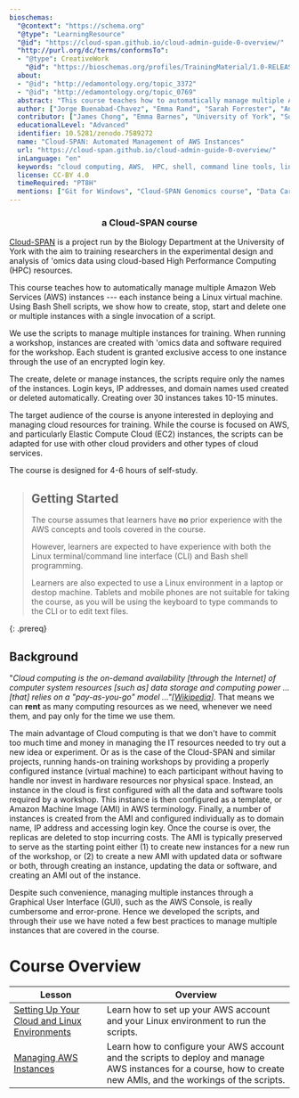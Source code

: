 ```yaml
---
bioschemas:
  "@context": "https://schema.org"
  "@type": "LearningResource"
  "@id": "https://cloud-span.github.io/cloud-admin-guide-0-overview/"
  "http://purl.org/dc/terms/conformsTo":
  - "@type": CreativeWork
    "@id": "https://bioschemas.org/profiles/TrainingMaterial/1.0-RELEASE"
  about:
  - "@id": "http://edamontology.org/topic_3372"
  - "@id": "http://edamontology.org/topic_0769"
  abstract: "This course teaches how to automatically manage multiple Amazon Web Services (AWS) instances — each instance being a Linux virtual machine. Using Bash Shell scripts, we show how to create, stop, start and delete one or multiple instances with a single invocation of a script. The target audience of the course is anyone in charge of, or interested in, deploying and managing cloud resources. While the course is focused on AWS, and particularly Elastic Compute Cloud (EC2) instances, the scripts can be adapted for use with other cloud providers and other types of cloud services."
  author: ["Jorge Buenabad-Chavez", "Emma Rand", "Sarah Forrester", "Annabel Cansdale", "Evelyn Greeves"]
  contributor: ["James Chong", "Emma Barnes", "University of York", "Software Sustainability Institute"]
  educationalLevel: "Advanced"
  identifier: 10.5281/zenodo.7589272
  name: "Cloud-SPAN: Automated Management of AWS Instances"
  url: "https://cloud-span.github.io/cloud-admin-guide-0-overview/"
  inLanguage: "en"
  keywords: "cloud computing, AWS,  HPC, shell, command line tools, linux, elastic cloud compute"
  license: CC-BY 4.0
  timeRequired: "PT8H"
  mentions: ["Git for Windows", "Cloud-SPAN Genomics course", "Data Carpentries Genomics workshop"]
---
```

<h3 align="center">a Cloud-SPAN course</h3>

[Cloud-SPAN](https://cloud-span.york.ac.uk) is a project run by the Biology Department at the University of York with the aim to training researchers in the experimental design and analysis of 'omics data using cloud-based High Performance Computing (HPC) resources.

This course teaches how to automatically manage multiple Amazon Web Services (AWS) instances --- each instance being a Linux virtual machine. Using Bash Shell scripts, we show how to create, stop, start and delete one or multiple instances with a single invocation of a script. 

We use the scripts to manage multiple instances for training. When running a workshop, instances are created with 'omics data and software required for the workshop. Each student is granted exclusive access to one instance through the use of an encrypted login key. 

The create, delete or manage instances, the scripts require only the names of the instances. Login keys, IP addresses, and domain names used created or deleted automatically. Creating over 30 instances takes 10-15 minutes.

The target audience of the course is anyone interested in deploying and managing cloud resources for training. While the course is focused on AWS, and particularly Elastic Compute Cloud (EC2) instances, the scripts can be adapted for use with other cloud providers and other types of cloud services.

The course is designed for 4-6 hours of self-study.

> ## Getting Started
>
> The course assumes that learners have **no** prior experience with the AWS concepts and tools covered in the course.
>
> However, learners are expected to have experience with both the Linux terminal/command line interface (CLI) and Bash shell programming.
>
> Learners are also expected to use a Linux environment in a laptop or destop machine. Tablets and mobile phones are not suitable for taking the course, as you will be using the keyboard to type commands to the CLI or to edit text files.
>
{: .prereq}

## Background
"*Cloud computing is the on-demand availability \[through the Internet\] of computer system resources \[such as\] data storage and computing power ... \[that\] relies on a "pay-as-you-go" model ..."\[[Wikipedia](https://en.wikipedia.org/wiki/Cloud_computing)\].* That means we can **rent** as many computing resources as we need, whenever we need them, and pay only for the time we use them. 

The main advantage of Cloud computing is that we don't have to commit too much time and money in managing the IT resources needed to try out a new idea or experiment. Or as is the case of the Cloud-SPAN and similar projects, running hands-on training workshops by providing a properly configured instance (virtual machine) to each participant without having to handle nor invest in hardware resources nor physical space. Instead, an instance in the cloud is first configured with all the data and software tools required by a workshop. This instance is then configured as a template, or Amazon Machine Image (AMI) in AWS terminology. Finally, a number of instances is created from the AMI and configured individually as to domain name, IP address and accessing login key. Once the course is over, the replicas are deleted to stop incurring costs. The AMI is typically preserved to serve as the starting point either (1) to create new instances for a new run of the workshop, or (2) to create a new AMI with updated data or software or both, through creating an instance, updating the data or software, and creating an AMI out of the instance.

Despite such convenience, managing multiple instances through a Graphical User Interface (GUI), such as the AWS Console, is really cumbersome and error-prone. Hence we developed the scripts, and through their use we have noted a few best practices to manage multiple instances that are covered in the course.

# Course Overview

| Lesson                     | Overview |
| -------------------------- | ---------|
| [Setting Up Your Cloud and Linux Environments](https://cloud-span.github.io/cloud-admin-guide-1-setting-work-environments/) | Learn how to set up your AWS account and your Linux environment to run the scripts.|
| [Managing AWS Instances](https://cloud-span.github.io/cloud-admin-guide-2-managing-aws-instances/) | Learn how to configure your AWS account and the scripts to deploy and manage AWS instances for a course, how to create new AMIs, and the workings of the scripts. |


